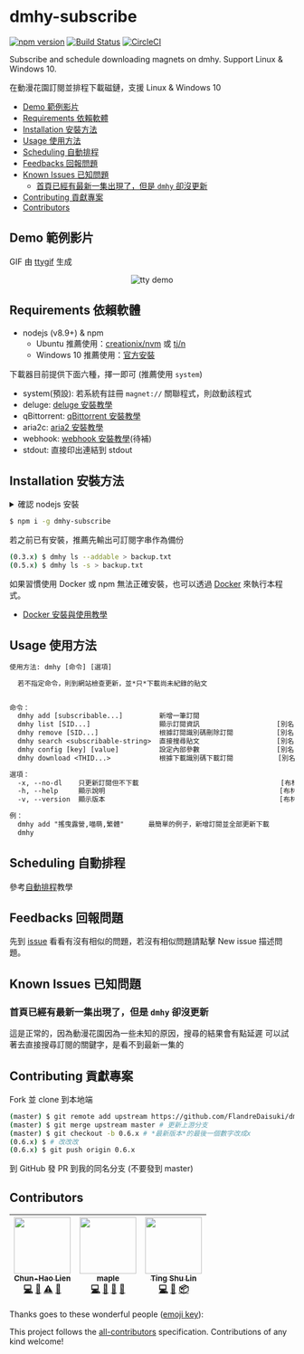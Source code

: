 # dmhy-subscribe

[![npm version](https://badge.fury.io/js/dmhy-subscribe.svg)](https://www.npmjs.com/package/dmhy-subscribe) [![Build Status](https://travis-ci.org/FlandreDaisuki/dmhy-subscribe.svg?branch=master)](https://travis-ci.org/FlandreDaisuki/dmhy-subscribe) [![CircleCI](https://circleci.com/gh/FlandreDaisuki/dmhy-subscribe.svg?style=shield)](https://circleci.com/gh/FlandreDaisuki/dmhy-subscribe)

Subscribe and schedule downloading magnets on dmhy. Support Linux & Windows 10.

在動漫花園訂閱並排程下載磁鏈，支援 Linux & Windows 10

* [Demo 範例影片](#Demo-範例影片)
* [Requirements 依賴軟體](#Requirements-依賴軟體)
* [Installation 安裝方法](#Installation-安裝方法)
* [Usage 使用方法](#Usage-使用方法)
* [Scheduling 自動排程](#Scheduling-自動排程)
* [Feedbacks 回報問題](#Feedbacks-回報問題)
* [Known Issues 已知問題](#Known-Issues-已知問題)
  * [首頁已經有最新一集出現了，但是 `dmhy` 卻沒更新](#首頁已經有最新一集出現了但是-dmhy-卻沒更新)
* [Contributing 貢獻專案](#Contributing-貢獻專案)
* [Contributors](#Contributors)

## Demo 範例影片

GIF 由 [ttygif](https://github.com/icholy/ttygif) 生成

<p align="center">
  <img src="./tty.gif" alt="tty demo">
</p>

## Requirements 依賴軟體

* nodejs (v8.9+) & npm
  * Ubuntu 推薦使用：[creationix/nvm](https://github.com/creationix/nvm)
        或 [tj/n](https://github.com/tj/n)
  * Windows 10 推薦使用：[官方安裝](https://nodejs.org/)

下載器目前提供下面六種，擇一即可 (推薦使用 `system`)

* system(預設): 若系統有註冊 `magnet://` 關聯程式，則啟動該程式
* deluge: [deluge 安裝教學](docs/deluge.md)
* qBittorrent: [qBittorrent 安裝教學](docs/qbittorrent.md)
* aria2c: [aria2 安裝教學](docs/aria2.md)
* webhook: [webhook 安裝教學](docs/webhook.md)(待補)
* stdout: 直接印出連結到 stdout

## Installation 安裝方法

<details close>
  <summary>確認 nodejs 安裝</summary>
  <p>
  Ubuntu:

  ```bash
  $ node -v
  v9.4.0
  $ npm -v
  5.6.0
  ```

  Windows10 (PowerShell):

  ```powershell
  PS C:\> node -v
  v9.4.0
  PS C:\> npm -v
  5.6.0
  ```

  </p>
</details>

```bash
$ npm i -g dmhy-subscribe
```

若之前已有安裝，推薦先輸出可訂閱字串作為備份

```bash
(0.3.x) $ dmhy ls --addable > backup.txt
(0.5.x) $ dmhy ls -s > backup.txt
```

如果習慣使用 Docker 或 npm 無法正確安裝，也可以透過 [Docker](https://www.docker.com) 來執行本程式。

* [Docker 安裝與使用教學](docs/docker.md)

## Usage 使用方法

```txt
使用方法: dmhy [命令] [選項]

  若不指定命令，則到網站檢查更新，並*只*下載尚未紀錄的貼文


命令：
  dmhy add [subscribable...]         新增一筆訂閱
  dmhy list [SID...]                 顯示訂閱資訊                   [別名: ls]
  dmhy remove [SID...]               根據訂閱識別碼刪除訂閱         　[別名: rm]
  dmhy search <subscribable-string>  直接搜尋貼文                   [別名: find]
  dmhy config [key] [value]          設定內部參數                   [別名: cfg]
  dmhy download <THID...>            根據下載識別碼下載訂閱           [別名: dl]

選項：
  -x, --no-dl    只更新訂閱但不下載                                   [布林]
  -h, --help     顯示說明                                           [布林]
  -v, --version  顯示版本                                           [布林]

例：
  dmhy add "搖曳露營,喵萌,繁體"      最簡單的例子，新增訂閱並全部更新下載
  dmhy
```

## Scheduling 自動排程

參考[自動排程](docs/scheduling.md)教學

## Feedbacks 回報問題

先到 [issue](https://github.com/FlandreDaisuki/dmhy-subscribe/issues) 看看有沒有相似的問題，若沒有相似問題請點擊 New issue 描述問題。

## Known Issues 已知問題

### 首頁已經有最新一集出現了，但是 `dmhy` 卻沒更新

這是正常的，因為動漫花園因為一些未知的原因，搜尋的結果會有點延遲
可以試著去直接搜尋訂閱的關鍵字，是看不到最新一集的

## Contributing 貢獻專案

Fork 並 clone 到本地端

```bash
(master) $ git remote add upstream https://github.com/FlandreDaisuki/dmhy-subscribe.git
(master) $ git merge upstream master # 更新上游分支
(master) $ git checkout -b 0.6.x # *最新版本*的最後一個數字改成x
(0.6.x) $ # 改改改
(0.6.x) $ git push origin 0.6.x
```

到 GitHub 發 PR 到我的同名分支 (不要發到 master)

## Contributors

<!-- ALL-CONTRIBUTORS-LIST:START - Do not remove or modify this section -->
<!-- prettier-ignore -->
| [<img src="https://avatars0.githubusercontent.com/u/5981459?v=4" width="100px;"/><br /><sub><b>Chun-Hao Lien</b></sub>](https://github.com/FlandreDaisuki)<br />[💻](https://github.com/FlandreDaisuki/dmhy-subscribe/commits?author=FlandreDaisuki "Code") [📖](https://github.com/FlandreDaisuki/dmhy-subscribe/commits?author=FlandreDaisuki "Documentation") [⚠️](https://github.com/FlandreDaisuki/dmhy-subscribe/commits?author=FlandreDaisuki "Tests") [👀](#review-FlandreDaisuki "Reviewed Pull Requests") | [<img src="https://avatars1.githubusercontent.com/u/9370547?v=4" width="100px;"/><br /><sub><b>maple</b></sub>](https://blog.maple3142.net/)<br />[💻](https://github.com/FlandreDaisuki/dmhy-subscribe/commits?author=maple3142 "Code") [📖](https://github.com/FlandreDaisuki/dmhy-subscribe/commits?author=maple3142 "Documentation") [🤔](#ideas-maple3142 "Ideas, Planning, & Feedback") [🐛](https://github.com/FlandreDaisuki/dmhy-subscribe/issues?q=author%3Amaple3142 "Bug reports") | [<img src="https://avatars1.githubusercontent.com/u/2549826?v=4" width="100px;"/><br /><sub><b>Ting Shu Lin</b></sub>](http://sudopotato.github.io/)<br />[💻](https://github.com/FlandreDaisuki/dmhy-subscribe/commits?author=wabilin "Code") [🤔](#ideas-wabilin "Ideas, Planning, & Feedback") [📦](#platform-wabilin "Packaging/porting to new platform") |
| :---: | :---: | :---: |
<!-- ALL-CONTRIBUTORS-LIST:END -->
Thanks goes to these wonderful people ([emoji key](https://github.com/kentcdodds/all-contributors#emoji-key)):

This project follows the [all-contributors](https://github.com/kentcdodds/all-contributors) specification. Contributions of any kind welcome!
